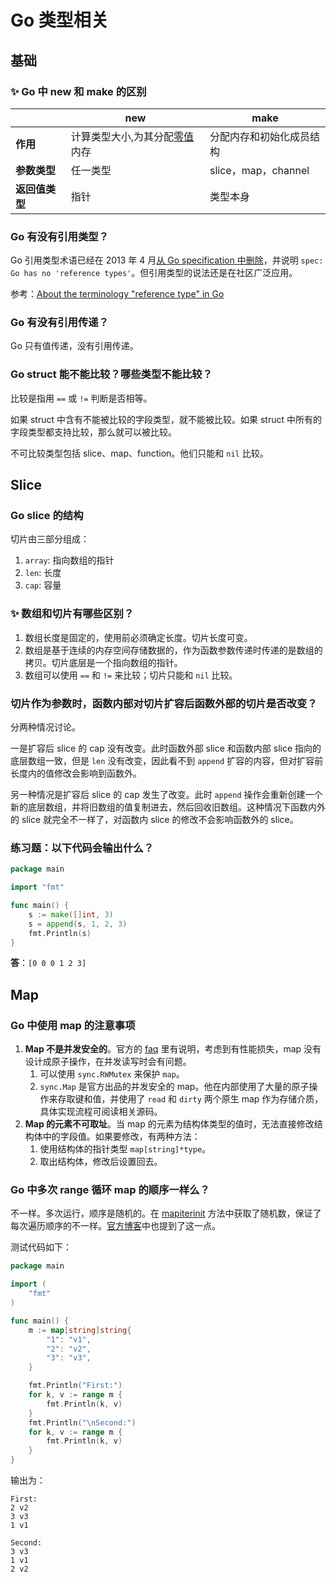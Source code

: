 # Go 类型相关

## 基础

### ✨ Go 中 new 和 make 的区别

|                | **new**                                                        | **make**                 |
| -------------- | -------------------------------------------------------------- | ------------------------ |
| **作用**       | 计算类型大小,为其分配[零值](https://go.dev/tour/basics/12)内存 | 分配内存和初始化成员结构 |
| **参数类型**   | 任一类型                                                       | slice，map，channel      |
| **返回值类型** | 指针                                                           | 类型本身                 |

### Go 有没有引用类型？

Go 引用类型术语已经在 2013 年 4 月[从 Go specification 中删除](https://github.com/golang/go/commit/b34f0551387fcf043d65cd7d96a0214956578f94)，并说明 `spec: Go has no 'reference types'`。但引用类型的说法还是在社区广泛应用。

参考：[About the terminology "reference type" in Go](https://github.com/go101/go101/wiki/About-the-terminology-%22reference-type%22-in-Go)

### Go 有没有引用传递？

Go 只有值传递，没有引用传递。

### Go struct 能不能比较？哪些类型不能比较？

比较是指用 `==` 或 `!=` 判断是否相等。

如果 struct 中含有不能被比较的字段类型，就不能被比较。如果 struct 中所有的字段类型都支持比较，那么就可以被比较。

不可比较类型包括 slice、map、function。他们只能和 `nil` 比较。

## Slice

### Go slice 的结构

切片由三部分组成：

1. `array`: 指向数组的指针
2. `len`: 长度
3. `cap`: 容量

### ✨ 数组和切片有哪些区别？

1. 数组长度是固定的，使用前必须确定长度。切片长度可变。
2. 数组是基于连续的内存空间存储数据的，作为函数参数传递时传递的是数组的拷贝。切片底层是一个指向数组的指针。
3. 数组可以使用 `==` 和 `!=` 来比较；切片只能和 `nil` 比较。

### 切片作为参数时，函数内部对切片扩容后函数外部的切片是否改变？

分两种情况讨论。

一是扩容后 slice 的 cap 没有改变。此时函数外部 slice 和函数内部 slice 指向的底层数组一致，但是 `len` 没有改变，因此看不到 `append` 扩容的内容，但对扩容前长度内的值修改会影响到函数外。

另一种情况是扩容后 slice 的 cap 发生了改变。此时 `append` 操作会重新创建一个新的底层数组，并将旧数组的值复制进去，然后回收旧数组。这种情况下函数内外的 slice 就完全不一样了，对函数内 slice 的修改不会影响函数外的 slice。

### 练习题：以下代码会输出什么？

```go
package main

import "fmt"

func main() {
	s := make([]int, 3)
	s = append(s, 1, 2, 3)
	fmt.Println(s)
}
```

**答**：`[0 0 0 1 2 3]`

## Map

### Go 中使用 map 的注意事项

1. **Map 不是并发安全的**。官方的 [faq](https://go.dev/doc/faq#atomic_maps) 里有说明，考虑到有性能损失，map 没有设计成原子操作，在并发读写时会有问题。
   1. 可以使用 `sync.RWMutex` 来保护 `map`。
   2. `sync.Map` 是官方出品的并发安全的 map。他在内部使用了大量的原子操作来存取键和值，并使用了 `read` 和 `dirty` 两个原生 map 作为存储介质，具体实现流程可阅读相关源码。
2. **Map 的元素不可取址**。当 map 的元素为结构体类型的值时，无法直接修改结构体中的字段值。如果要修改，有两种方法：
   1. 使用结构体的指针类型 `map[string]*type`。
   2. 取出结构体，修改后设置回去。

### Go 中多次 range 循环 map 的顺序一样么？

不一样。多次运行，顺序是随机的。在 [mapiterinit](https://github.com/golang/go/blob/8d68b388d4d1debec8d349adac58dd9f1cb03d25/src/runtime/map.go#L816) 方法中获取了随机数，保证了每次遍历顺序的不一样。[官方博客](https://go.dev/blog/maps#iteration-order)中也提到了这一点。

测试代码如下：

```Go
package main

import (
	"fmt"
)

func main() {
	m := map[string]string{
		"1": "v1",
		"2": "v2",
		"3": "v3",
	}

	fmt.Println("First:")
	for k, v := range m {
		fmt.Println(k, v)
	}
	fmt.Println("\nSecond:")
	for k, v := range m {
		fmt.Println(k, v)
	}
}
```

输出为：

```
First:
2 v2
3 v3
1 v1

Second:
3 v3
1 v1
2 v2
```

